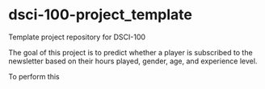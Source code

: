 # dsci-100-project_template
Template project repository for DSCI-100

The goal of this project is to predict whether a player is subscribed to the newsletter based on their hours played, gender, age, and experience level. 

To perform this